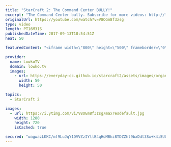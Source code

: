 ```yaml
---
title: "StarCraft 2: The Command Center BULLY!"
excerpt: "The Command Center bully. Subscribe for more videos: http://lowko.tv/youtube More StarCraft 2: https://goo.gl/qUBVXB  In this Silver League match of Terran vs Protoss the Protoss player decides that all he is going to make for the majority of the game is Pylons and Photon Cannons. The Terran player is"
originalUrl: https://youtube.com/watch?v=V8OGm8f3zsg
type: video
length: PT16M31S
publishedDateTime: 2017-09-13T10:54:51Z
heat: 50

featuredContent: "<iframe width=\"800\" height=\"500\" frameborder=\"0\" src=\"https://www.youtube.com/embed/V8OGm8f3zsg\" allow=\"accelerometer; autoplay; encrypted-media; gyroscope; picture-in-picture\" allowfullscreen></iframe>"

provider:
  name: LowkoTV
  domain: lowko.tv
  images:
    - url: https://everyday-cc.github.io/starcraft2/assets/images/organizations/lowko.tv-50x50.jpg
      width: 50
      height: 50

topics:
  - StarCraft 2

images:
  - url: https://i.ytimg.com/vi/V8OGm8f3zsg/maxresdefault.jpg
    width: 1280
    height: 720
    isCached: true

secured: "wagwazLKKC/mf9LuJqY1DVVZzIYllB4qHoMBhz8TDZZht9bxDdt3Sx+k4iSUUfL5l+FG1KpBJMpYanUoSUNBfrNGj4U6Ehr52m45JpsigLZdejIiOnwN9ldz7P/c37WBFMV5lpBbTsF0AVDE2BXWhHrSFsnRuji7BIq12tigzAaDmlEl/TPa2B66MRNCNhv6uNVS0xM3xjSp8maTKuX9yFMem9NxSiLFj1LZpGSLLQ3y0Ri6eA2C5SjYrzfbQIdjI18ciBU3n5WIgUWLQXhV9bU9qD5n2pttoKeGA76dUloZgkpnWOyGsg3s1BtBFapQ6N58dE8BZDpY7wWscdCxa91ALq8r87C361m2BbJQLHXJwF/+81RCiQ+1iF8FpFxVJKhC6gFfrVjsRzGTNYGOUjpzeXurUYHf4r9pkf9+bezxNpxK7pYjlC/KrDqi+nx9;A8KrBJxI4n+fTYCORjT9UA=="
---
```


